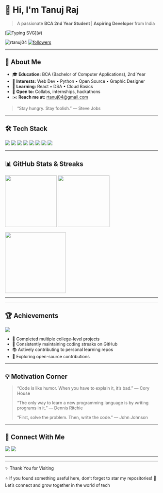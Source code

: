 # 👋 Hi, I'm **Tanuj Raj**

> A passionate **BCA 2nd Year Student | Aspiring Developer** from India

[![Typing SVG](https://readme-typing-svg.herokuapp.com?size=24\&duration=3500\&color=36BCF7\&width=600\&lines=Welcome+to+my+GitHub!;I+love+building+clean+UIs+%26+useful+tools.;Always+learning%2C+always+sharing.)](#)

<p align="left">
  <img src="https://komarev.com/ghpvc/?username=rtanuj04&label=Profile%20views&color=0e75b6&style=flat" alt="rtanuj04" />
  <a href="https://github.com/rtanuj04?tab=followers"><img src="https://img.shields.io/github/followers/rtanuj04?label=Followers&style=social" alt="followers"/></a>
</p>

---

## 🧭 About Me

* 🎓 **Education:** BCA (Bachelor of Computer Applications), 2nd Year
* 💼 **Interests:** Web Dev • Python • Open Source • Graphic Designer
* 🌱 **Learning:** React  • DSA • Cloud Basics
* 🤝 **Open to:** Collabs, internships, hackathons
* ✉️ **Reach me at:** [rtanuj04@gmail.com](mailto:rtanuj04@gmail.com)

> “Stay hungry. Stay foolish.” — Steve Jobs

---

## 🛠️ Tech Stack

<p>
  <img src="https://img.shields.io/badge/HTML5-E34F26?style=for-the-badge&logo=html5&logoColor=white"/>
  <img src="https://img.shields.io/badge/CSS3-1572B6?style=for-the-badge&logo=css3&logoColor=white"/>
  <img src="https://img.shields.io/badge/JavaScript-F7DF1E?style=for-the-badge&logo=javascript&logoColor=black"/>
  <img src="https://img.shields.io/badge/TypeScript-3178C6?style=for-the-badge&logo=typescript&logoColor=white"/>
  <img src="https://img.shields.io/badge/React-20232A?style=for-the-badge&logo=react&logoColor=61DAFB"/>
  <img src="https://img.shields.io/badge/Python-3776AB?style=for-the-badge&logo=python&logoColor=white"/>
  <img src="https://img.shields.io/badge/Git-F05032?style=for-the-badge&logo=git&logoColor=white"/>
  <img src="https://img.shields.io/badge/GitHub-121011?style=for-the-badge&logo=github&logoColor=white"/>
</p>

---

## 📊 GitHub Stats & Streaks

<p>
  <img height="170" src="https://github-readme-stats.vercel.app/api?username=rtanuj04&show_icons=true&theme=react&hide_border=true" />
  <img height="170" src="https://github-readme-stats.vercel.app/api/top-langs/?username=rtanuj04&layout=compact&theme=react&hide_border=true" />
</p>

<p>
  <img height="200" src="https://streak-stats.demolab.com?user=rtanuj04&theme=react&hide_border=true" />
</p>

---
---

## 🏆 Achievements

<p>
  <img src="https://github-profile-trophy.vercel.app/?username=rtanuj04&theme=onedark&no-frame=true&row=2&column=3" />
</p>

* 🌟 Completed multiple college-level projects
* 🏅 Consistently maintaining coding streaks on GitHub
* 📚 Actively contributing to personal learning repos
* 🚀 Exploring open-source contributions

---

## 💡 Motivation Corner

> “Code is like humor. When you have to explain it, it’s bad.” — Cory House
>
> “The only way to learn a new programming language is by writing programs in it.” — Dennis Ritchie
>
> “First, solve the problem. Then, write the code.” — John Johnson

---

## 🔗 Connect With Me

<p>
  <a href="https://linkedin.com/in/tanuj-raj-741b49321" target="_blank"><img src="https://img.shields.io/badge/LinkedIn-0A66C2?style=for-the-badge&logo=linkedin&logoColor=white"/></a>
  <a href="https://twitter.com/https://x.com/tanujraj4343" target="_blank"><img src="https://img.shields.io/badge/Twitter-000000?style=for-the-badge&logo=x&logoColor=white"/></a>
  

---
---
✨ Thank You for Visiting

⭐ If you found something useful here, don’t forget to star my repositories!
💬 Let’s connect and grow together in the world of tech
